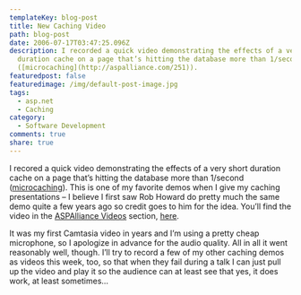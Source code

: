 ```yaml
---
templateKey: blog-post
title: New Caching Video
path: blog-post
date: 2006-07-17T03:47:25.096Z
description: I recorded a quick video demonstrating the effects of a very short
  duration cache on a page that’s hitting the database more than 1/second
  ([microcaching](http://aspalliance.com/251)).
featuredpost: false
featuredimage: /img/default-post-image.jpg
tags:
  - asp.net
  - Caching
category:
  - Software Development
comments: true
share: true
---
```

<!--StartFragment-->

I recored a quick video demonstrating the effects of a very short duration cache on a page that’s hitting the database more than 1/second ([microcaching](http://aspalliance.com/251)). This is one of my favorite demos when I give my caching presentations – I believe I first saw Rob Howard do pretty much the same demo quite a few years ago so credit goes to him for the idea. You’ll find the video in the [ASPAlliance Videos](http://aspalliance.com/videos) section, [here](http://aspalliance.com/928).

It was my first Camtasia video in years and I’m using a pretty cheap microphone, so I apologize in advance for the audio quality. All in all it went reasonably well, though. I’ll try to record a few of my other caching demos as videos this week, too, so that when they fail during a talk I can just pull up the video and play it so the audience can at least see that yes, it does work, at least sometimes… 

<!--EndFragment-->